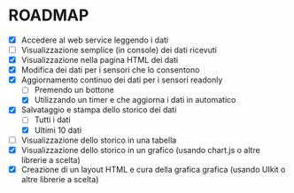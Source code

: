 # ROADMAP

  - [X] Accedere al web service leggendo i dati
  - [ ] Visualizzazione semplice (in console) dei dati ricevuti
  - [X] Visualizzazione nella pagina HTML dei dati
  - [X] Modifica dei dati per i sensori che lo consentono
  - [X] Aggiornamento continuo dei dati per i sensori readonly
    - [ ] Premendo un bottone
    - [X] Utilizzando un timer e che aggiorna i dati in automatico
  - [X] Salvataggio e stampa dello storico dei dati 
    - [ ] Tutti i dati
    - [X] Ultimi 10 dati
  - [ ] Visualizzazione dello storico in una tabella  
  - [X] Visualizzazione dello storico in un grafico (usando chart.js o altre librerie a scelta)
  - [X] Creazione di un layout HTML e cura della grafica grafica (usando UIkit o altre librerie a scelta)
